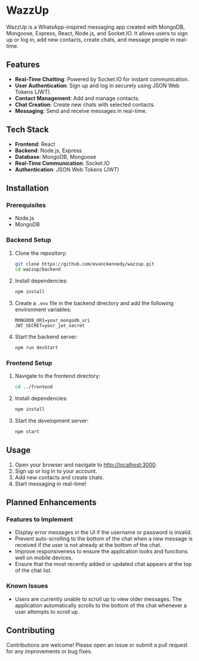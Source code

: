 # WazzUp

WazzUp is a WhatsApp-inspired messaging app created with MongoDB, Mongoose, Express, React, Node.js, and Socket.IO. It allows users to sign up or log in, add new contacts, create chats, and message people in real-time.

## Features

- **Real-Time Chatting**: Powered by Socket.IO for instant communication.
- **User Authentication**: Sign up and log in securely using JSON Web Tokens (JWT).
- **Contact Management**: Add and manage contacts.
- **Chat Creation**: Create new chats with selected contacts.
- **Messaging**: Send and receive messages in real-time.

## Tech Stack

- **Frontend**: React
- **Backend**: Node.js, Express
- **Database**: MongoDB, Mongoose
- **Real-Time Communication**: Socket.IO
- **Authentication**: JSON Web Tokens (JWT)

## Installation

### Prerequisites

- Node.js
- MongoDB

### Backend Setup

1. Clone the repository:
   ```bash
   git clone https://github.com/evanckennedy/wazzup.git
   cd wazzup/backend
   ```

2. Install dependencies:
   ```bash
   npm install
   ```

3. Create a `.env` file in the backend directory and add the following environment variables:
   ```env
   MONGODB_URI=your_mongodb_uri
   JWT_SECRET=your_jwt_secret
   ```

4. Start the backend server:
   ```bash
   npm run devStart
   ```

### Frontend Setup

1. Navigate to the frontend directory:
   ```bash
   cd ../frontend
   ```

2. Install dependencies:
   ```bash
   npm install
   ```

3. Start the development server:
   ```bash
   npm start
   ```

## Usage

1. Open your browser and navigate to [http://localhost:3000](http://localhost:3000).
2. Sign up or log in to your account.
3. Add new contacts and create chats.
4. Start messaging in real-time!

## Planned Enhancements

### Features to Implement

- Display error messages in the UI if the username or password is invalid.
- Prevent auto-scrolling to the bottom of the chat when a new message is received if the user is not already at the bottom of the chat.
- Improve responsiveness to ensure the application looks and functions well on mobile devices.
- Ensure that the most recently added or updated chat appears at the top of the chat list.

### Known Issues

- Users are currently unable to scroll up to view older messages. The application automatically scrolls to the bottom of the chat whenever a user attempts to scroll up.

## Contributing

Contributions are welcome! Please open an issue or submit a pull request for any improvements or bug fixes.